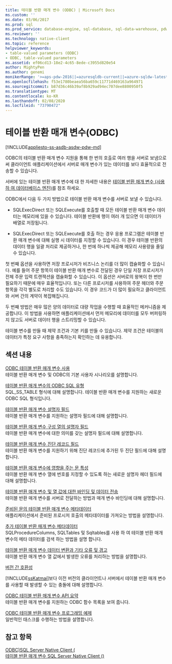 ```yaml
---
title: 테이블 반환 매개 변수 (ODBC) | Microsoft Docs
ms.custom: ''
ms.date: 03/06/2017
ms.prod: sql
ms.prod_service: database-engine, sql-database, sql-data-warehouse, pdw
ms.reviewer: ''
ms.technology: native-client
ms.topic: reference
helpviewer_keywords:
- table-valued parameters (ODBC)
- ODBC, table-valued parameters
ms.assetid: ef06cd13-18e2-4c65-8ede-c3955d820e54
author: MightyPen
ms.author: genemi
monikerRange: '>=aps-pdw-2016||=azuresqldb-current||=azure-sqldw-latest||>=sql-server-2016||=sqlallproducts-allversions||>=sql-server-linux-2017||=azuresqldb-mi-current'
ms.openlocfilehash: f53e1780beaea56ba659c11771d469163a964971
ms.sourcegitcommit: b87d36c46b39af8b929ad94ec707dee8800950f5
ms.translationtype: MT
ms.contentlocale: ko-KR
ms.lasthandoff: 02/08/2020
ms.locfileid: "73790472"
---
```

# <a name="table-valued-parameters-odbc"></a>테이블 반환 매개 변수(ODBC)
[!INCLUDE[appliesto-ss-asdb-asdw-pdw-md](../../includes/appliesto-ss-asdb-asdw-pdw-md.md)]

  ODBC의 테이블 반환 매개 변수 지원을 통해 한 번의 호출로 여러 행을 서버로 보냄으로써 클라이언트 애플리케이션에서 서버로 매개 변수가 있는 데이터를 보다 효율적으로 전송할 수 있습니다.  
  
 서버에 있는 테이블 반환 매개 변수에 대 한 자세한 내용은 [테이블 반환 매개 변수 &#40;사용 하 여 데이터베이스 엔진&#41;](../../relational-databases/tables/use-table-valued-parameters-database-engine.md)를 참조 하세요.  
  
 ODBC에서 다음 두 가지 방법으로 테이블 반환 매개 변수를 서버로 보낼 수 있습니다.  
  
-   SQLExecDirect 또는 SQLExecute를 호출할 때 모든 테이블 반환 매개 변수 데이터는 메모리에 있을 수 있습니다. 테이블 반환에 행이 여러 개 있으면 이 데이터가 배열로 저장됩니다.  
  
-   SQLExecDirect 또는 SQLExecute를 호출 하는 경우 응용 프로그램은 테이블 반환 매개 변수에 대해 실행 시 데이터를 지정할 수 있습니다. 이 경우 테이블 반환의 데이터 행을 일괄 처리로 제공하거나, 한 번에 하나씩 제공해 메모리 사용량을 줄일 수 있습니다.  
  
 첫 번째 옵션을 사용하면 저장 프로시저가 비즈니스 논리를 더 많이 캡슐화할 수 있습니다. 예를 들어 주문 항목이 테이블 반환 매개 변수로 전달된 경우 단일 저장 프로시저가 전체 주문 입력 트랜잭션을 캡슐화할 수 있습니다. 이 옵션은 서버로의 왕복이 한 번만 필요하기 때문에 매우 효율적입니다. 또는 다른 프로시저를 사용하여 주문 헤더와 주문 항목을 각각 별도로 처리할 수도 있습니다. 이 경우 코드가 더 많이 필요하고 클라이언트와 서버 간의 계약이 복잡해집니다.  
  
 두 번째 방법은 매우 많은 양의 데이터로 대량 작업을 수행할 때 효율적인 메커니즘을 제공합니다. 이 방법을 사용하면 애플리케이션에서 먼저 메모리에 데이터를 모두 버퍼링하지 않고도 서버로 데이터 행을 스트리밍할 수 있습니다.  
  
 테이블 변수를 만들 때 제약 조건과 기본 키를 만들 수 있습니다. 제약 조건은 테이블의 데이터가 특정 요구 사항을 충족하는지 확인하는 데 유용합니다.  
  
## <a name="in-this-section"></a>섹션 내용  
 [ODBC 테이블 반환 매개 변수 사용](../../relational-databases/native-client-odbc-table-valued-parameters/uses-of-odbc-table-valued-parameters.md)  
 테이블 반환 매개 변수 및 ODBC의 기본 사용자 시나리오를 설명합니다.  
  
 [테이블 반환 매개 변수의 ODBC SQL 유형](../../relational-databases/native-client-odbc-table-valued-parameters/odbc-sql-type-for-table-valued-parameters.md)  
 SQL_SS_TABLE 형식에 대해 설명합니다. 테이블 반환 매개 변수를 지원하는 새로운 ODBC SQL 형식입니다.  
  
 [테이블 반환 매개 변수 설명자 필드](../../relational-databases/native-client-odbc-table-valued-parameters/table-valued-parameter-descriptor-fields.md)  
 테이블 반환 매개 변수를 지원하는 설명자 필드에 대해 설명합니다.  
  
 [테이블 반환 매개 변수 구성 열의 설명자 필드](../../relational-databases/native-client-odbc-table-valued-parameters/descriptor-fields-for-table-valued-parameter-constituent-columns.md)  
 테이블 반환 매개 변수에 대한 의미를 갖는 설명자 필드에 대해 설명합니다.  
  
 [테이블 반환 매개 변수 진단 레코드 필드](../../relational-databases/native-client-odbc-table-valued-parameters/table-valued-parameter-diagnostic-record-fields.md)  
 테이블 반환 매개 변수를 지원하기 위해 진단 레코드에 추가된 두 진단 필드에 대해 설명합니다.  
  
 [테이블 반환 매개 변수에 영향을 주는 문 특성](../../relational-databases/native-client-odbc-table-valued-parameters/statement-attributes-that-affect-table-valued-parameters.md)  
 테이블 반환 매개 변수 열에 번호를 지정할 수 있도록 하는 새로운 설명자 헤더 필드에 대해 설명합니다.  
  
 [테이블 반환 매개 변수 및 열 값에 대한 바인딩 및 데이터 전송](../../relational-databases/native-client-odbc-table-valued-parameters/binding-and-data-transfer-of-table-valued-parameters-and-column-values.md)  
 테이블 반환 매개 변수를 서버로 전달하는 방법과 매개 변수 바인딩에 대해 설명합니다.  
  
 [준비된 문의 테이블 반환 매개 변수 메타데이터](../../relational-databases/native-client-odbc-table-valued-parameters/table-valued-parameter-metadata-for-prepared-statements.md)  
 애플리케이션에서 준비된 프로시저 호출의 메타데이터를 가져오는 방법을 설명합니다.  
  
 [추가 테이블 반환 매개 변수 메타데이터](../../relational-databases/native-client-odbc-table-valued-parameters/additional-table-valued-parameter-metadata.md)  
 SQLProcedureColumns, SQLTables 및 Sqltables를 사용 하 여 테이블 반환 매개 변수의 메타 데이터를 검색 하는 방법을 설명 합니다.  
  
 [테이블 반환 매개 변수 데이터 변환과 기타 오류 및 경고](../../relational-databases/native-client-odbc-table-valued-parameters/table-valued-parameter-data-conversion-and-other-errors-and-warnings.md)  
 테이블 반환 매개 변수 열 값에서 발생한 오류를 처리하는 방법을 설명합니다.  
  
 [버전 간 호환성](../../relational-databases/native-client-odbc-table-valued-parameters/cross-version-compatibility.md)  
 
  [!INCLUDE[ssKatmai](../../includes/sskatmai-md.md)]보다 이전 버전의 클라이언트나 서버에서 테이블 반환 매개 변수를 사용할 때 발생할 수 있는 충돌에 대해 설명합니다.  
  
 [ODBC 테이블 반환 매개 변수 API 요약](../../relational-databases/native-client-odbc-table-valued-parameters/odbc-table-valued-parameter-api-summary.md)  
 테이블 반환 매개 변수를 지원하는 ODBC 함수 목록을 보여 줍니다.  
  
 [ODBC 테이블 반환 매개 변수 프로그래밍 예제](https://msdn.microsoft.com/library/3f52b7a7-f2bd-4455-b79e-d015fb397726)  
 일반적인 태스크를 수행하는 방법을 설명합니다.  
  
## <a name="see-also"></a>참고 항목  
 [ODBC&#41;SQL Server Native Client &#40;](../../relational-databases/native-client/odbc/sql-server-native-client-odbc.md)   
 [테이블 반환 매개 변수 SQL Server Native Client &#40;&#41;](../../relational-databases/native-client/features/table-valued-parameters-sql-server-native-client.md)  
  
  

